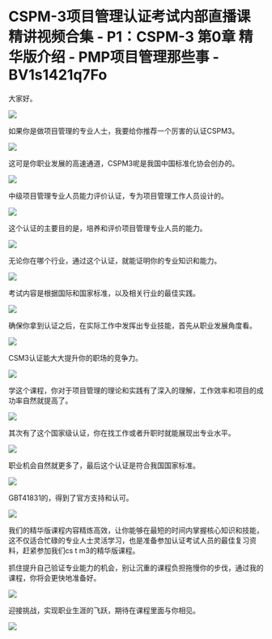 # CSPM-3项目管理认证考试内部直播课精讲视频合集 - P1：CSPM-3  第0章 精华版介绍 - PMP项目管理那些事 - BV1s1421q7Fo

大家好。

![](img/1f80f9ff391d14f40b2bc9abce35a429_1.png)

如果你是做项目管理的专业人士，我要给你推荐一个厉害的认证CSPM3。

![](img/1f80f9ff391d14f40b2bc9abce35a429_3.png)

这可是你职业发展的高速通道，CSPM3呢是我国中国标准化协会创办的。

![](img/1f80f9ff391d14f40b2bc9abce35a429_5.png)

中级项目管理专业人员能力评价认证，专为项目管理工作人员设计的。

![](img/1f80f9ff391d14f40b2bc9abce35a429_7.png)

这个认证的主要目的是，培养和评价项目管理专业人员的能力。

![](img/1f80f9ff391d14f40b2bc9abce35a429_9.png)

无论你在哪个行业，通过这个认证，就能证明你的专业知识和能力。

![](img/1f80f9ff391d14f40b2bc9abce35a429_11.png)

考试内容是根据国际和国家标准，以及相关行业的最佳实践。

![](img/1f80f9ff391d14f40b2bc9abce35a429_13.png)

确保你拿到认证之后，在实际工作中发挥出专业技能，首先从职业发展角度看。

![](img/1f80f9ff391d14f40b2bc9abce35a429_15.png)

CSM3认证能大大提升你的职场的竞争力。

![](img/1f80f9ff391d14f40b2bc9abce35a429_17.png)

学这个课程，你对于项目管理的理论和实践有了深入的理解，工作效率和项目的成功率自然就提高了。

![](img/1f80f9ff391d14f40b2bc9abce35a429_19.png)

其次有了这个国家级认证，你在找工作或者升职时就能展现出专业水平。

![](img/1f80f9ff391d14f40b2bc9abce35a429_21.png)

职业机会自然就更多了，最后这个认证是符合我国国家标准。

![](img/1f80f9ff391d14f40b2bc9abce35a429_23.png)

GBT41831的，得到了官方支持和认可。

![](img/1f80f9ff391d14f40b2bc9abce35a429_25.png)

我们的精华版课程内容精炼高效，让你能够在最短的时间内掌握核心知识和技能，这不仅适合忙碌的专业人士灵活学习，也是准备参加认证考试人员的最佳复习资料，赶紧参加我们cs t m3的精华版课程。

抓住提升自己验证专业能力的机会，别让沉重的课程负担拖慢你的步伐，通过我的课程，你将会更快地准备好。

![](img/1f80f9ff391d14f40b2bc9abce35a429_27.png)

迎接挑战，实现职业生涯的飞跃，期待在课程里面与你相见。

![](img/1f80f9ff391d14f40b2bc9abce35a429_29.png)